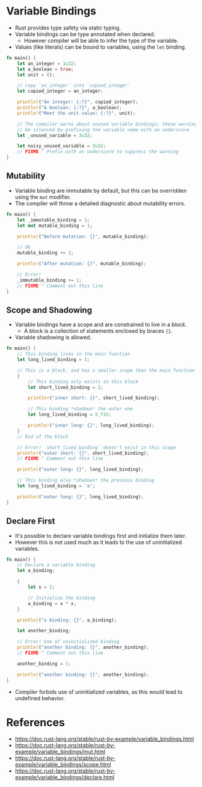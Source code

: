 # Variable Bindings
* Rust provides type safety via static typing.
* Variable bindings can be type annotated when declared.
	* However compiler will be able to infer the type of the variable.
* Values (like literals) can be bound to variables, using the `let` binding.
```rust
fn main() {
	let an_integer = 1u32;
	let a_boolean = true;
	let unit = ();

	// copy `an_integer` into `copied_integer`
	let copied_integer = an_integer;

	println!("An integer: {:?}", copied_integer);
	println!("A boolean: {:?}", a_boolean);
	println!("Meet the unit value: {:?}", unit);

	// The compiler warns about unused variable bindings; these warnings can
	// be silenced by prefixing the variable name with an underscore
	let _unused_variable = 3u32;

	let noisy_unused_variable = 2u32;
	// FIXME ^ Prefix with an underscore to suppress the warning
}
```
## Mutability
* Variable binding are immutable by default, but this can be overridden using the `mut` modifier.
* The compiler will throw a detailed diagnostic about mutability errors.
```rust
fn main() {
	let _immutable_binding = 1;
	let mut mutable_binding = 1;

	println!("Before mutation: {}", mutable_binding);

	// Ok
	mutable_binding += 1;

	println!("After mutation: {}", mutable_binding);

	// Error!
	_immutable_binding += 1;
	// FIXME ^ Comment out this line
}
```
## Scope and Shadowing
* Variable bindings have a scope and are constrained to live in a _block_.
	* A block is a collection of statements enclosed by braces `{}`.
* Variable shadowing is allowed.
```rust
fn main() {
	// This binding lives in the main function
	let long_lived_binding = 1;

	// This is a block, and has a smaller scope than the main function
	{
		// This binding only exists in this block
		let short_lived_binding = 2;

		println!("inner short: {}", short_lived_binding);

		// This binding *shadows* the outer one
		let long_lived_binding = 5_f32;

		println!("inner long: {}", long_lived_binding);
	}
	// End of the block

	// Error! `short_lived_binding` doesn't exist in this scope
	println!("outer short: {}", short_lived_binding);
	// FIXME ^ Comment out this line

	println!("outer long: {}", long_lived_binding);

	// This binding also *shadows* the previous binding
	let long_lived_binding = 'a';

	println!("outer long: {}", long_lived_binding);
}
```
## Declare First
* It's possible to declare variable bindings first and initialize them later.
* However this is not used much as it leads to the use of uninitialized variables.
```rust
fn main() {
	// Declare a variable binding
	let a_binding;

	{
		let x = 2;

		// Initialize the binding
		a_binding = x * x;
	}

	println!("a binding: {}", a_binding);

	let another_binding;

	// Error! Use of uninitialized binding
	println!("another binding: {}", another_binding);
	// FIXME ^ Comment out this line

	another_binding = 1;

	println!("another binding: {}", another_binding);
}
```
* Compiler forbids use of uninitialized variables, as this would lead to undefined behavior.
# References
* https://doc.rust-lang.org/stable/rust-by-example/variable_bindings.html
* https://doc.rust-lang.org/stable/rust-by-example/variable_bindings/mut.html
* https://doc.rust-lang.org/stable/rust-by-example/variable_bindings/scope.html
* https://doc.rust-lang.org/stable/rust-by-example/variable_bindings/declare.html
